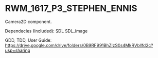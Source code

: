 # RWM_1617_P3_STEPHEN_ENNIS
Camera2D component.

Dependecies (Included):
SDL
SDL_image

GDD, TDD, User Guide:
https://drive.google.com/drive/folders/0B9RF991BhZlzS0s4MkRVbllfd2c?usp=sharing
